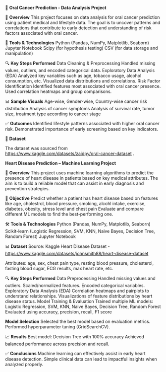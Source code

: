 🧠 **Oral Cancer Prediction - Data Analysis Project**

📌 **Overview**
This project focuses on data analysis for oral cancer prediction using patient medical and lifestyle data. The goal is to uncover patterns and correlations that contribute to early detection and understanding of risk factors associated with oral cancer.

🧪 **Tools & Technologies**
Python (Pandas, NumPy, Matplotlib, Seaborn)
Jupyter Notebook
Scipy (for hypothesis testing)
CSV (for data storage and manipulation)

🔍 **Key Steps Performed**
Data Cleaning & Preprocessing
Handled missing values, outliers, and encoded categorical data.
Exploratory Data Analysis (EDA)
Analyzed key variables such as age, tobacco usage, alcohol consumption, etc.
Visualized data distributions and correlations.
Risk Factor Identification
Identified features most associated with oral cancer presence.
Used correlation heatmaps and group comparisons.

📊 **Sample Visuals**
Age-wise, Gender-wise, Country-wise cancer risk distribution
Analysis of cancer symptoms
Analysis of survival rate, tumor size, treatment type according to cancer stage

✅ **Outcomes**
Identified lifestyle patterns associated with higher oral cancer risk.
Demonstrated importance of early screening based on key indicators.


📎 **Dataset**

The dataset was sourced from https://www.kaggle.com/datasets/zaidpy/oral-cancer-dataset .



**Heart Disease Prediction – Machine Learning Project**

📌 **Overview**
This project uses machine learning algorithms to predict the presence of heart disease in patients based on key medical attributes. The aim is to build a reliable model that can assist in early diagnosis and prevention strategies.

🧠 **Objective**
Predict whether a patient has heart disease based on features like age, cholestrol, blood pressure, smoking, alcohl intake, exercise, diabetes, obesity, stress level and chest pain
Evaluate and compare different ML models to find the best-performing one.

🛠️ **Tools & Technologies**
Python (Pandas, NumPy, Matplotlib, Seaborn)
Scikit-learn (Logistic Regression, SVM, KNN, Naive Bayes, Decision Tree, Random Forest)
Jupyter Notebook

📊 **Dataset**
Source: Kaggle Heart Disease Dataset - https://www.kaggle.com/datasets/johnsmith88/heart-disease-dataset 

Attributes: age, sex, chest pain type, resting blood pressure, cholesterol, fasting blood sugar, ECG results, max heart rate, etc.

🔍 **Key Steps Performed**
Data Preprocessing
Handled missing values and outliers.
Scaled/normalized features.
Encoded categorical variables.
Exploratory Data Analysis (EDA)
Correlation heatmaps and pairplots to understand relationships.
Visualizations of feature distributions by heart disease status.
Model Training & Evaluation
Trained multiple ML models:
Logistic Regression, SVM, KNN, Naive Bayes, Decision Tree, Random Forest
Evaluated using accuracy, precision, recall, F1 score

**Model Selection**
Selected the best model based on evaluation metrics.
Performed hyperparameter tuning (GridSearchCV).

📈 **Results**
Best model: Decision Tree with 100% accuracy
Achieved balanced performance across precision and recall.


✅ **Conclusions**
Machine learning can effectively assist in early heart disease detection.
Simple clinical data can lead to impactful insights when analyzed properly.
